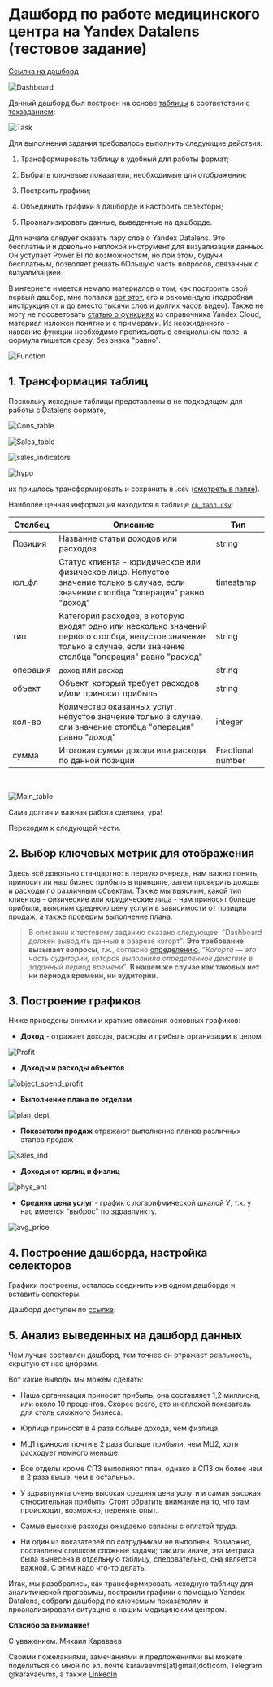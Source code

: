 Дашборд по работе медицинского центра на Yandex Datalens (тестовое задание) 
==========================================================  

[Ссылка на дашборд](https://datalens.yandex.ru/tk4v5yp7ex6wi-svodnyy-dashbord)  

![Dashboard](https://github.com/peargrape/medical_center_dashboard/blob/main/pics/Dashboard.png "Dashboard")  

Данный дашборд был построен на основе [таблицы](https://github.com/peargrape/medical_center_dashboard/blob/main/src/task_for_analyst.xlsx) в соответствии с [техзаданием](https://github.com/peargrape/medical_center_dashboard/blob/main/src/task_description.jpg): 

![Task](https://github.com/peargrape/medical_center_dashboard/blob/main/src/task_description.jpg)  


Для выполнения задания требовалось выполнить следующие действия:  

1. Трансформировать таблицу в удобный для работы формат;  

2. Выбрать ключевые показатели, необходимые для отображения;  

3. Построить графики;  

4. Объединить графики в дашборде и настроить селекторы;  

5. Проанализировать данные, выведенные на дашборде.

Для начала следует сказать пару слов о Yandex Datalens. Это бесплатный и довольно неплохой инструмент для визуализации данных. Он уступает Power BI по возможностям, но при этом, будучи  бесплатным, позволяет решать бОльшую часть вопросов, связанных с визуализацией.  

В интернете имеется немало материалов о том, как построить свой первый дашбор, мне попался [вот этот](https://vc.ru/u/178354-petr-zagrebelnyy/720264-sozdaem-krutoy-finansovyy-otchet-na-osnove-vypiski-iz-tinkof-za-pol-chasa), его и рекомендую (подробная инструкция от и до вместо тысячи слов и долгих часов видео).
Также не могу не посоветовать [статью о функциях](https://cloud.yandex.ru/docs/datalens/function-ref/all) из справочника Yandex Cloud, материал изложен понятно и с примерами. Из неожиданного - наввание функции необходимо прописывать в специальном поле, а формула пишется сразу, без знака "равно".  

![Function](https://github.com/peargrape/medical_center_dashboard/blob/main/pics/Function.png "Function")

## 1. Трансформация таблиц  

Поскольку исходные таблицы представлены в не подходящем для работы с Datalens формате,  

![Cons_table](https://github.com/peargrape/medical_center_dashboard/blob/main/pics/Cons_table.png)  

![Sales_table](pics/sales_table.png)  

![sales_indicators](pics/sales_indicators.png)  

![hypo](pics/hypo.png)


их пришлось трансформировать и сохранить в .csv ([смотреть в папке](csv)).  

Наиболее ценная информация находится в таблице [`св_табл.csv`](csv\св_табл.csv):  

**Столбец**|**Описание**|**Тип**
-----|-----|-----
Позиция|Название статьи доходов или расходов|string
юл_фл|Статус клиента - юридическое или физическое лицо. Непустое значение только в случае, если значение столбца "операция" равно "доход"|timestamp|yes
тип|Категория расходов, в которую входят одно или несколько значений первого столбца, непустое значение только в случае, если значение столбца "операция" равно "расход"|string
операция|`доход` или `расход`|string
объект|Объект, который требует расходов и/или приносит прибыль|string
кол-во|Количество оказанных услуг, непустое значение только в случае, сли значение столбца "операция" равно "доход"|integer
сумма|Итоговая сумма дохода или расхода по данной позиции|Fractional number  
<br>  

![Main_table](pics\main_table.png)  

Сама долгая и важная работа сделана, ура!  

Переходим к следующей части.

## 2. Выбор ключевых метрик для отображения

Здесь всё довольно стандартно: в первую очередь, нам важно понять, приносит ли наш бизнес прибыль в принципе, затем проверить доходы и расходы по различным объектам. Также мы выясним, какой тип клиентов - физические или юридические лица - нам приносят больше прибыли, выясним среднюю цену услуги в зависимости от позиции продаж, а также проверим выполнение плана.

> В описании к тестовому заданию сказано следующее: "Dashboard должен выводить данные в разрезе когорт". **Это требование вызывает вопросы**, т.к., согласно [определению](https://roistat.com/rublog/kogorta/), "*Когорта — это часть аудитории, которая выполнила определённое действие в заданный период времени*". **В нашем же случае как таковых нет ни периода времени, ни аудитории**.  

## 3. Построение графиков  

Ниже приведены снимки и краткие описания основных графиков:  

- **Доход** - отражает доходы, расходы и прибыль организации в целом.

![Profit](pics\Profit.png)  

- **Доходы и расходы объектов**  

![object_spend_profit](pics\obj_spend_profit.png)

- **Выполнение плана по отделам**  

![plan_dept](pics\plan_dept.png)  

- **Показатели продаж** отражают выполнение планов различных этапов продаж  

![sales_ind](pics\sales_ind.png)

- **Доходы от юрлиц и физлиц**  

![phys_ent](pics\phys_entity.png)  

- **Средняя цена услуг** - график с логарифмической шкалой Y, т.к. у нас имеется "выброс" по здравпункту.

![avg_price](pics\avg_price.png)  

## 4. Построение дашборда, настройка селекторов  

Графики построены, осталось соединить ихв одном дашборде и вставить селекторы.

Дашборд доступен по [ссылке](https://datalens.yandex.ru/tk4v5yp7ex6wi-svodnyy-dashbord).  

## 5. Анализ выведенных на дашборд данных  

Чем лучше составлен дашборд, тем точнее он отражает реальность, скрытую от нас цифрами.  

Вот какие выводы мы можем сделать:  

- Наша организация приносит прибыль, она составляет 1,2 миллиона, или около 10 процентов. Скорее всего, это ннеплохой показатель для столь  сложного бизнеса.  

- Юрлица приносят в 4 раза больше дохода, чем физлица.

- МЦ1 приносит почти в 2 раза больше прибыли, чем МЦ2, хотя расходует немного меньше.  

- Все отделы кроме СПЗ выполняют план, однако в СПЗ он более чем в 2 раза выше, чем в остальных.  

- У здравпункта очень высокая средняя цена услуги и самая высокая относительная прибыль. Стоит обратить внимание на то, что там происходит, возможно, перенять опыт.

- Самые высокие расходы ожидаемо связаны с оплатой труда.

- Ни один из показателей по сотрудникам не выполнен. Возможно, поставлены слишком сложные задачи; так или иначе, эта метрика была вынесена в отдельную таблицу, следовательно, она является важной. С этим надо что-то делать.  

Итак, мы разобрались, как трансформировать исходную таблицу для аналитической программы, построили графики с помощью Yandex Datalens, собрали дашборд по ключемым показателям и проанализировали ситуацию с нашим медицинским центром.

**Спасибо за внимание!**  

С уважением. Михаил Караваев  

Своими пожеланиями, замечаниями и предложениями вы можете поделиться со мной по эл. почте karavaevms(at)gmail(dot)com, Telegram @karavaevms, а также [LinkedIn](https://www.linkedin.com/in/mikhail-karavaev/)


